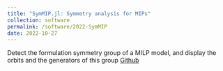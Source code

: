 ```yaml
---
title: "SymMIP.jl: Symmetry analysis for MIPs"
collection: software
permalink: /software/2022-SymMIP
date: 2022-10-27
---
```


Detect the formulation symmetry group of a MILP model, and display the orbits and the generators of this group [Github](https://github.com/lidingxu/SymMIP.jl)


